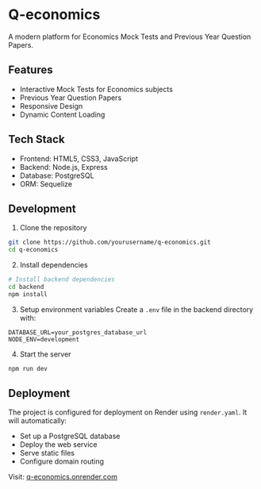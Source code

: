 # Q-economics

A modern platform for Economics Mock Tests and Previous Year Question Papers.

## Features

- Interactive Mock Tests for Economics subjects
- Previous Year Question Papers
- Responsive Design
- Dynamic Content Loading

## Tech Stack

- Frontend: HTML5, CSS3, JavaScript
- Backend: Node.js, Express
- Database: PostgreSQL
- ORM: Sequelize

## Development

1. Clone the repository
```bash
git clone https://github.com/yourusername/q-economics.git
cd q-economics
```

2. Install dependencies
```bash
# Install backend dependencies
cd backend
npm install
```

3. Setup environment variables
Create a `.env` file in the backend directory with:
```
DATABASE_URL=your_postgres_database_url
NODE_ENV=development
```

4. Start the server
```bash
npm run dev
```

## Deployment

The project is configured for deployment on Render using `render.yaml`. It will automatically:
- Set up a PostgreSQL database
- Deploy the web service
- Serve static files
- Configure domain routing

Visit: [q-economics.onrender.com](https://q-economics.onrender.com)
